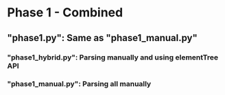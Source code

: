 # Phase 1 - Combined
## "phase1.py": Same as "phase1_manual.py"
### "phase1_hybrid.py": Parsing manually and using elementTree API
### "phase1_manual.py": Parsing all manually
